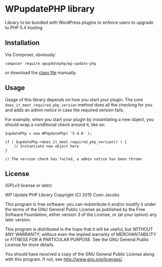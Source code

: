 # WPupdatePHP library
Library to be bundled with WordPress plugins to enforce users to upgrade to PHP 5.4 hosting.

## Installation
Via Composer, obviously:

```
composer require wpupdatephp/wp-update-php
```

or download the [class file](https://github.com/WPupdatePHP/wp-update-php/blob/master/src/WPUpdatePhp.php) manually.

## Usage
Usage of this library depends on how you start your plugin. The core `does_it_meet_required_php_version` method does all the checking for you and adds an admin notice in case the required version fails.

For example, when you start your plugin by instantiating a new object, you should wrap a conditional check around it, like so:

```
$updatePhp = new WPUpdatePhp( '5.4.0' );

if ( $updatePhp->does_it_meet_required_php_version() ) {
	// Instantiate new object here
}

// The version check has failed, a admin notice has been thrown
```

## License
(GPLv3 license or later)

WP Update PHP Library
Copyright (C) 2015  Coen Jacobs

This program is free software: you can redistribute it and/or modify
it under the terms of the GNU General Public License as published by
the Free Software Foundation, either version 3 of the License, or
(at your option) any later version.

This program is distributed in the hope that it will be useful,
but WITHOUT ANY WARRANTY; without even the implied warranty of
MERCHANTABILITY or FITNESS FOR A PARTICULAR PURPOSE.  See the
GNU General Public License for more details.

You should have received a copy of the GNU General Public License
along with this program.  If not, see <http://www.gnu.org/licenses/>.
